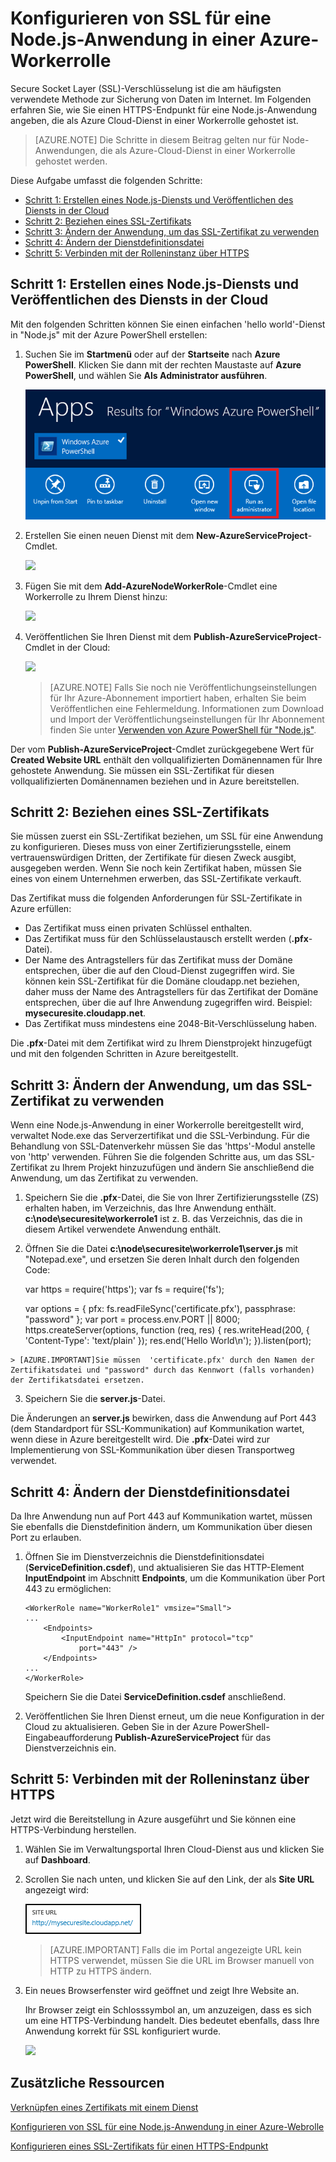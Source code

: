 ﻿<properties 
	pageTitle="Konfigurieren von SSL für eine Cloud-Dienst-Workerrolle (Node.js)" 
	description="" 
	services="cloud-services" 
	documentationCenter="nodejs" 
	authors="" 
	manager="wpickett" 
	editor=""/>

<tags 
	ms.service="cloud-services" 
	ms.workload="tbd" 
	ms.tgt_pltfrm="na" 
	ms.devlang="nodejs" 
	ms.topic="article" 
	ms.date="09/17/2014" 
	ms.author="wpickett"/>





# Konfigurieren von SSL für eine Node.js-Anwendung in einer Azure-Workerrolle

Secure Socket Layer (SSL)-Verschlüsselung ist die am häufigsten verwendete Methode zur Sicherung von Daten im Internet. Im Folgenden erfahren Sie, wie Sie einen HTTPS-Endpunkt für eine Node.js-Anwendung angeben, die als Azure Cloud-Dienst in einer Workerrolle gehostet ist.

> [AZURE.NOTE] Die Schritte in diesem Beitrag gelten nur für Node-Anwendungen, die als Azure-Cloud-Dienst in einer Workerrolle gehostet werden.

Diese Aufgabe umfasst die folgenden Schritte:

-   [Schritt 1: Erstellen eines Node.js-Diensts und Veröffentlichen des Diensts in der Cloud]
-   [Schritt 2: Beziehen eines SSL-Zertifikats]
-   [Schritt 3: Ändern der Anwendung, um das SSL-Zertifikat zu verwenden]
-   [Schritt 4: Ändern der Dienstdefinitionsdatei]
-   [Schritt 5: Verbinden mit der Rolleninstanz über HTTPS]

## <a name="step1"> </a>Schritt 1: Erstellen eines Node.js-Diensts und Veröffentlichen des Diensts in der Cloud

Mit den folgenden Schritten können Sie einen einfachen  'hello world'-Dienst in "Node.js" mit der Azure PowerShell erstellen:

1. Suchen Sie im **Startmenü** oder auf der **Startseite** nach **Azure PowerShell**. Klicken Sie dann mit der rechten Maustaste auf **Azure PowerShell**, und wählen Sie **Als Administrator ausführen**.

	![Azure PowerShell icon][powershell-menu]

	

2.  Erstellen Sie einen neuen Dienst mit dem **New-AzureServiceProject**-Cmdlet.

	![][1]

3.  Fügen Sie mit dem **Add-AzureNodeWorkerRole**-Cmdlet eine Workerrolle zu Ihrem Dienst hinzu:

    ![][2]

4.  Veröffentlichen Sie Ihren Dienst mit dem **Publish-AzureServiceProject**-Cmdlet in der Cloud:

    ![][3]

	> [AZURE.NOTE] Falls Sie noch nie Veröffentlichungseinstellungen für Ihr Azure-Abonnement importiert haben, erhalten Sie beim Veröffentlichen eine Fehlermeldung. Informationen zum Download und Import der Veröffentlichungseinstellungen für Ihr Abonnement finden Sie unter [Verwenden von Azure PowerShell für "Node.js"](https://www.windowsazure.com/de-de/develop/nodejs/how-to-guides/powershell-cmdlets/#ImportPubSettings).

Der vom **Publish-AzureServiceProject**-Cmdlet zurückgegebene Wert für **Created Website URL** enthält den vollqualifizierten Domänennamen für Ihre gehostete Anwendung. Sie müssen ein SSL-Zertifikat für diesen vollqualifizierten Domänennamen beziehen und in Azure bereitstellen.

## <a name="step2"> </a>Schritt 2: Beziehen eines SSL-Zertifikats

Sie müssen zuerst ein SSL-Zertifikat beziehen, um SSL für eine Anwendung zu konfigurieren. Dieses muss von einer Zertifizierungsstelle, einem vertrauenswürdigen Dritten, der Zertifikate für diesen Zweck ausgibt, ausgegeben werden. Wenn Sie noch kein Zertifikat haben, müssen Sie eines von einem Unternehmen erwerben, das SSL-Zertifikate verkauft.

Das Zertifikat muss die folgenden Anforderungen für SSL-Zertifikate in Azure erfüllen:

-   Das Zertifikat muss einen privaten Schlüssel enthalten.
-   Das Zertifikat muss für den Schlüsselaustausch erstellt werden (**.pfx**-Datei).
-   Der Name des Antragstellers für das Zertifikat muss der Domäne entsprechen, über die auf den Cloud-Dienst zugegriffen wird. Sie können kein SSL-Zertifikat für die Domäne cloudapp.net beziehen, daher muss der Name des Antragstellers für das Zertifikat der Domäne entsprechen, über die auf Ihre Anwendung zugegriffen wird. Beispiel: __mysecuresite.cloudapp.net__.
-   Das Zertifikat muss mindestens eine 2048-Bit-Verschlüsselung haben.

Die **.pfx**-Datei mit dem Zertifikat wird zu Ihrem Dienstprojekt hinzugefügt und mit den folgenden Schritten in Azure bereitgestellt.

## <a name="step3"> </a>Schritt 3: Ändern der Anwendung, um das SSL-Zertifikat zu verwenden

Wenn eine Node.js-Anwendung in einer Workerrolle bereitgestellt wird, verwaltet Node.exe das Serverzertifikat und die SSL-Verbindung. Für die Behandlung von SSL-Datenverkehr müssen Sie das  'https'-Modul anstelle von  'http' verwenden. Führen Sie die folgenden Schritte aus, um das SSL-Zertifikat zu Ihrem Projekt hinzuzufügen und ändern Sie anschließend die Anwendung, um das Zertifikat zu verwenden.

1.   Speichern Sie die **.pfx**-Datei, die Sie von Ihrer Zertifizierungsstelle (ZS) erhalten haben, im Verzeichnis, das Ihre Anwendung enthält. **c:\node\securesite\workerrole1** ist z. B. das Verzeichnis, das die in diesem Artikel verwendete Anwendung enthält.

2.   Öffnen Sie die Datei **c:\node\securesite\workerrole1\server.js** mit "Notepad.exe", und ersetzen Sie deren Inhalt durch den folgenden Code:

		var https = require('https');
		var fs = require('fs');

		var options = {
			pfx: fs.readFileSync('certificate.pfx'),
			passphrase: "password"
		};
		var port = process.env.PORT || 8000;
		https.createServer(options, function (req, res) {
 		    res.writeHead(200, { 'Content-Type': 'text/plain' });
		    res.end('Hello World\n');
		}).listen(port);

	> [AZURE.IMPORTANT]Sie müssen  'certificate.pfx' durch den Namen der Zertifikatsdatei und "password" durch das Kennwort (falls vorhanden) der Zertifikatsdatei ersetzen.

3.   Speichern Sie die **server.js**-Datei.

Die Änderungen an **server.js** bewirken, dass die Anwendung auf Port 443 (dem Standardport für SSL-Kommunikation) auf Kommunikation wartet, wenn diese in Azure bereitgestellt wird. Die **.pfx**-Datei wird zur Implementierung von SSL-Kommunikation über diesen Transportweg verwendet.

## <a name="step4"> </a>Schritt 4: Ändern der Dienstdefinitionsdatei

Da Ihre Anwendung nun auf Port 443 auf Kommunikation wartet, müssen Sie ebenfalls die Dienstdefinition ändern, um Kommunikation über diesen Port zu erlauben.

1.  Öffnen Sie im Dienstverzeichnis die Dienstdefinitionsdatei (**ServiceDefinition.csdef**), und aktualisieren Sie das HTTP-Element **InputEndpoint** im Abschnitt **Endpoints**, um die Kommunikation über Port 443 zu ermöglichen:

        <WorkerRole name="WorkerRole1" vmsize="Small">
        ...
            <Endpoints>
                <InputEndpoint name="HttpIn" protocol="tcp" 
                    port="443" />
            </Endpoints>
        ...
        </WorkerRole>

	Speichern Sie die Datei **ServiceDefinition.csdef** anschließend.

4.  Veröffentlichen Sie Ihren Dienst erneut, um die neue Konfiguration in der Cloud zu aktualisieren. Geben Sie in der Azure PowerShell-Eingabeaufforderung **Publish-AzureServiceProject** für das Dienstverzeichnis ein.

## <a name="step5"> </a>Schritt 5: Verbinden mit der Rolleninstanz über HTTPS

Jetzt wird die Bereitstellung in Azure ausgeführt und Sie können eine HTTPS-Verbindung herstellen.

1.  Wählen Sie im Verwaltungsportal Ihren Cloud-Dienst aus und klicken Sie auf **Dashboard**.

2. Scrollen Sie nach unten, und klicken Sie auf den Link, der als **Site URL** angezeigt wird:

    ![the site url][site-url]

	> [AZURE.IMPORTANT] Falls die im Portal angezeigte URL kein HTTPS verwendet, müssen Sie die URL im Browser manuell von HTTP zu HTTPS ändern.

3.  Ein neues Browserfenster wird geöffnet und zeigt Ihre Website an.

    Ihr Browser zeigt ein Schlosssymbol an, um anzuzeigen, dass es sich um eine HTTPS-Verbindung handelt. Dies bedeutet ebenfalls, dass Ihre Anwendung korrekt für SSL konfiguriert wurde.

    ![][8]

## Zusätzliche Ressourcen

[Verknüpfen eines Zertifikats mit einem Dienst]

[Konfigurieren von SSL für eine Node.js-Anwendung in einer Azure-Webrolle]

[Konfigurieren eines SSL-Zertifikats für einen HTTPS-Endpunkt]

  [Schritt 1: Erstellen eines Node.js-Diensts und Veröffentlichen des Diensts in der Cloud]: #step1
  [Schritt 2: Beziehen eines SSL-Zertifikats]: #step2
  [Schritt 3: Ändern der Anwendung, um das SSL-Zertifikat zu verwenden]: #step3
  [Schritt 4: Ändern der Dienstdefinitionsdatei]: #step4
  [Schritt 5: Verbinden mit der Rolleninstanz über HTTPS]: #step5
  [**Azure PowerShell**]: http://go.microsoft.com/?linkid=9790229&clcid=0x409
  
  
  
  
  [1]: ./media/cloud-services-nodejs-configure-ssl-certficate-worker-role/enable-ssl-01.png
  [2]: ./media/cloud-services-nodejs-configure-ssl-certficate-worker-role/enable-ssl-02-worker.png
  [3]: ./media/cloud-services-nodejs-configure-ssl-certficate-worker-role/enable-ssl-03-worker.png
  [Azure-Verwaltungsportal]: http://manage.windowsazure.com
  
  
  [Verknüpfen eines Zertifikats mit einem Dienst]: http://msdn.microsoft.com/library/windowsazure/gg465718.aspx
  
  [site-url]: ./media/cloud-services-nodejs-configure-ssl-certficate-worker-role/site-url.png
  [8]: ./media/cloud-services-nodejs-configure-ssl-certficate-worker-role/enable-ssl-08.png
  [Konfigurieren eines SSL-Zertifikats für einen HTTPS-Endpunkt]: http://msdn.microsoft.com/library/windowsazure/ff795779.aspx
  [powershell-menu]: ./media/cloud-services-nodejs-configure-ssl-certficate-worker-role/azure-powershell-start.png
  
  
  [Konfigurieren von SSL für eine Node.js-Anwendung in einer Azure-Webrolle]: /de-de/develop/nodejs/common-tasks/enable-ssl/
  

<!--HONumber=45--> 
